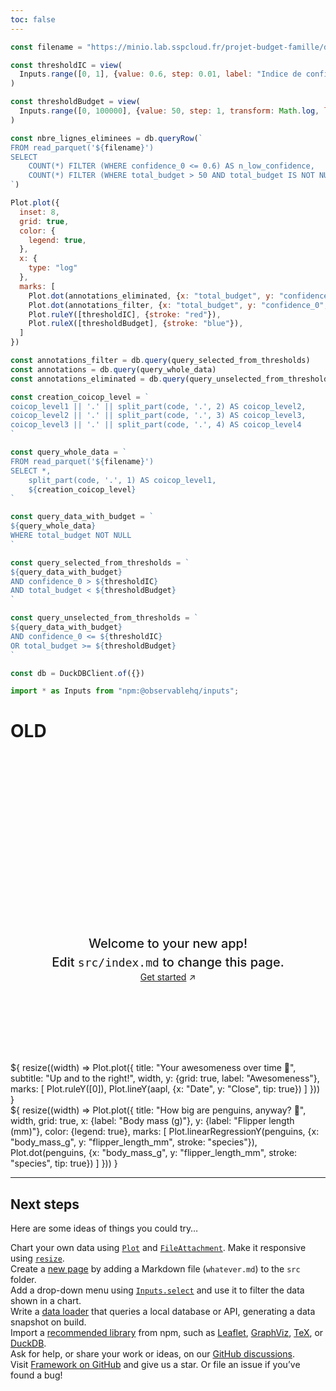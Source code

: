 ```yaml
---
toc: false
---
```


```js
const filename = "https://minio.lab.sspcloud.fr/projet-budget-famille/data/output-predictions/annotations_export_2025-05-27_d88214d2bd2341ca876401712bdae4c5.parquet"
```

```js
const thresholdIC = view(
  Inputs.range([0, 1], {value: 0.6, step: 0.01, label: "Indice de confiance"})
)
```

```js
const thresholdBudget = view(
  Inputs.range([0, 100000], {value: 50, step: 1, transform: Math.log, label: "Budget"})
)
```


```js
const nbre_lignes_eliminees = db.queryRow(`
FROM read_parquet('${filename}')
SELECT
    COUNT(*) FILTER (WHERE confidence_0 <= 0.6) AS n_low_confidence,
    COUNT(*) FILTER (WHERE total_budget > 50 AND total_budget IS NOT NULL) AS n_budget_big
`)
```

```js
Plot.plot({
  inset: 8,
  grid: true,
  color: {
    legend: true,
  },
  x: {
    type: "log"
  },
  marks: [
    Plot.dot(annotations_eliminated, {x: "total_budget", y: "confidence_0", stroke: "black", tip: true}),
    Plot.dot(annotations_filter, {x: "total_budget", y: "confidence_0", stroke: "coicop_level1", tip: true, FillOpacity: 0.2}),
    Plot.ruleY([thresholdIC], {stroke: "red"}),
    Plot.ruleX([thresholdBudget], {stroke: "blue"}),
  ]
})
```

```js
const annotations_filter = db.query(query_selected_from_thresholds)
const annotations = db.query(query_whole_data)
const annotations_eliminated = db.query(query_unselected_from_thresholds)
```


```js
const creation_coicop_level = `
coicop_level1 || '.' || split_part(code, '.', 2) AS coicop_level2,
coicop_level2 || '.' || split_part(code, '.', 3) AS coicop_level3,
coicop_level3 || '.' || split_part(code, '.', 4) AS coicop_level4
`
```

```js
const query_whole_data = `
FROM read_parquet('${filename}')
SELECT *,
    split_part(code, '.', 1) AS coicop_level1,
    ${creation_coicop_level}
`
```

```js
const query_data_with_budget = `
${query_whole_data}
WHERE total_budget NOT NULL
`
```

```js
const query_selected_from_thresholds = `
${query_data_with_budget}
AND confidence_0 > ${thresholdIC}
AND total_budget < ${thresholdBudget}
`
```

```js
const query_unselected_from_thresholds = `
${query_data_with_budget}
AND confidence_0 <= ${thresholdIC}
OR total_budget >= ${thresholdBudget}
`
```


```js
const db = DuckDBClient.of({})
```

```js
import * as Inputs from "npm:@observablehq/inputs";
```




# OLD


<div class="hero">
  <h1>Hello Framework</h1>
  <h2>Welcome to your new app! Edit&nbsp;<code style="font-size: 90%;">src/index.md</code> to change this page.</h2>
  <a href="https://observablehq.com/framework/getting-started">Get started<span style="display: inline-block; margin-left: 0.25rem;">↗︎</span></a>
</div>

<div class="grid grid-cols-2" style="grid-auto-rows: 504px;">
  <div class="card">${
    resize((width) => Plot.plot({
      title: "Your awesomeness over time 🚀",
      subtitle: "Up and to the right!",
      width,
      y: {grid: true, label: "Awesomeness"},
      marks: [
        Plot.ruleY([0]),
        Plot.lineY(aapl, {x: "Date", y: "Close", tip: true})
      ]
    }))
  }</div>
  <div class="card">${
    resize((width) => Plot.plot({
      title: "How big are penguins, anyway? 🐧",
      width,
      grid: true,
      x: {label: "Body mass (g)"},
      y: {label: "Flipper length (mm)"},
      color: {legend: true},
      marks: [
        Plot.linearRegressionY(penguins, {x: "body_mass_g", y: "flipper_length_mm", stroke: "species"}),
        Plot.dot(penguins, {x: "body_mass_g", y: "flipper_length_mm", stroke: "species", tip: true})
      ]
    }))
  }</div>
</div>

---

## Next steps

Here are some ideas of things you could try…

<div class="grid grid-cols-4">
  <div class="card">
    Chart your own data using <a href="https://observablehq.com/framework/lib/plot"><code>Plot</code></a> and <a href="https://observablehq.com/framework/files"><code>FileAttachment</code></a>. Make it responsive using <a href="https://observablehq.com/framework/javascript#resize(render)"><code>resize</code></a>.
  </div>
  <div class="card">
    Create a <a href="https://observablehq.com/framework/project-structure">new page</a> by adding a Markdown file (<code>whatever.md</code>) to the <code>src</code> folder.
  </div>
  <div class="card">
    Add a drop-down menu using <a href="https://observablehq.com/framework/inputs/select"><code>Inputs.select</code></a> and use it to filter the data shown in a chart.
  </div>
  <div class="card">
    Write a <a href="https://observablehq.com/framework/loaders">data loader</a> that queries a local database or API, generating a data snapshot on build.
  </div>
  <div class="card">
    Import a <a href="https://observablehq.com/framework/imports">recommended library</a> from npm, such as <a href="https://observablehq.com/framework/lib/leaflet">Leaflet</a>, <a href="https://observablehq.com/framework/lib/dot">GraphViz</a>, <a href="https://observablehq.com/framework/lib/tex">TeX</a>, or <a href="https://observablehq.com/framework/lib/duckdb">DuckDB</a>.
  </div>
  <div class="card">
    Ask for help, or share your work or ideas, on our <a href="https://github.com/observablehq/framework/discussions">GitHub discussions</a>.
  </div>
  <div class="card">
    Visit <a href="https://github.com/observablehq/framework">Framework on GitHub</a> and give us a star. Or file an issue if you’ve found a bug!
  </div>
</div>

<style>

.hero {
  display: flex;
  flex-direction: column;
  align-items: center;
  font-family: var(--sans-serif);
  margin: 4rem 0 8rem;
  text-wrap: balance;
  text-align: center;
}

.hero h1 {
  margin: 1rem 0;
  padding: 1rem 0;
  max-width: none;
  font-size: 14vw;
  font-weight: 900;
  line-height: 1;
  background: linear-gradient(30deg, var(--theme-foreground-focus), currentColor);
  -webkit-background-clip: text;
  -webkit-text-fill-color: transparent;
  background-clip: text;
}

.hero h2 {
  margin: 0;
  max-width: 34em;
  font-size: 20px;
  font-style: initial;
  font-weight: 500;
  line-height: 1.5;
  color: var(--theme-foreground-muted);
}

@media (min-width: 640px) {
  .hero h1 {
    font-size: 90px;
  }
}

</style>
